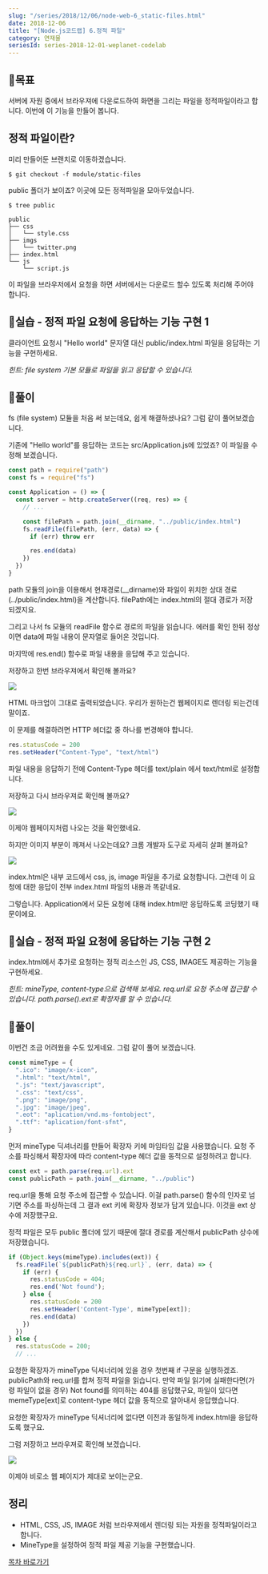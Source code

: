 ```yaml
---
slug: "/series/2018/12/06/node-web-6_static-files.html"
date: 2018-12-06
title: "[Node.js코드랩] 6.정적 파일"
category: 연재물
seriesId: series-2018-12-01-weplanet-codelab
---
```


## 🌳목표

서버에 자원 중에서 브라우져에 다운로드하여 화면을 그리는 파일을 정적파일이라고 합니다.
이번에 이 기능을 만들어 봅니다.

## 정적 파일이란?

미리 만들어둔 브랜치로 이동하겠습니다.

```
$ git checkout -f module/static-files
```

public 폴더가 보이죠? 이곳에 모든 정적파일을 모아두었습니다.

```
$ tree public

public
├── css
│   └── style.css
├── imgs
│   └── twitter.png
├── index.html
└── js
    └── script.js
```

이 파일을 브라우저에서 요청을 하면 서버에서는 다운로드 할수 있도록 처리해 주어야 합니다.

## 🐤실습 - 정적 파일 요청에 응답하는 기능 구현 1

클라이언트 요청시 "Hello world" 문자열 대신 public/index.html 파일을 응답하는 기능을 구현하세요.

_힌트: file system 기본 모듈로 파일을 읽고 응답할 수 있습니다._

## 🐤풀이

fs (file system) 모듈을 처음 써 보는데요, 쉽게 해결하셨나요?
그럼 같이 풀어보겠습니다.

기존에 "Hello world"를 응답하는 코드는 src/Application.js에 있었죠?
이 파일을 수정해 보겠습니다.

```js
const path = require("path")
const fs = require("fs")

const Application = () => {
  const server = http.createServer((req, res) => {
    // ...

    const filePath = path.join(__dirname, "../public/index.html")
    fs.readFile(filePath, (err, data) => {
      if (err) throw err

      res.end(data)
    })
  })
}
```

path 모듈의 join을 이용해서 현재경로(\_\_dirname)와 파일이 위치한 상대 경로(../public/index.html)을 계산합니다.
filePath에는 index.html의 절대 경로가 저장 되겠지요.

그리고 나서 fs 모듈의 readFile 함수로 경로의 파일을 읽습니다.
에러를 확인 한뒤 정상이면 data에 파일 내용이 문자열로 들어온 것입니다.

마지막에 res.end() 함수로 파일 내용을 응답해 주고 있습니다.

저장하고 한번 브라우져에서 확인해 볼까요?

![](./img/06/browser_result_1.png)

HTML 마크업이 그대로 출력되었습니다. 우리가 원하는건 웹페이지로 렌더링 되는건데 말이죠.

이 문제를 해결하려면 HTTP 헤더값 중 하나를 변경해야 합니다.

```js
res.statusCode = 200
res.setHeader("Content-Type", "text/html")
```

파일 내용을 응답하기 전에 Content-Type 헤더를 text/plain 에서 text/html로 설정합니다.

저장하고 다시 브라우져로 확인해 볼까요?

![](./img/06/browser_result_2.png)

이제야 웹페이지처럼 나오는 것을 확인했네요.

하지만 이미지 부분이 깨져서 나오는데요? 크롬 개발자 도구로 자세히 살펴 볼까요?

![](./img/06/browser_result_3.png)

index.html은 내부 코드에서 css, js, image 파일을 추가로 요청합니다.
그런데 이 요청에 대한 응답이 전부 index.html 파일의 내용과 똑같네요.

그렇습니다. Application에서 모든 요청에 대해 index.html만 응답하도록 코딩했기 때문이에요.

## 🐤실습 - 정적 파일 요청에 응답하는 기능 구현 2

index.html에서 추가로 요청하는 정적 리소스인 JS, CSS, IMAGE도 제공하는 기능을 구현하세요.

_힌트: mineType, content-type으로 검색해 보세요. req.url로 요청 주소에 접근할 수 있습니다. path.parse().ext로 확장자를 알 수 있습니다._

## 🐤풀이

이번건 조금 어려웠을 수도 있게네요. 그럼 같이 풀어 보겠습니다.

```js
const mimeType = {
  ".ico": "image/x-icon",
  ".html": "text/html",
  ".js": "text/javascript",
  ".css": "text/css",
  ".png": "image/png",
  ".jpg": "image/jpeg",
  ".eot": "aplication/vnd.ms-fontobject",
  ".ttf": "aplication/font-sfnt",
}
```

먼저 mineType 딕셔너리를 만들어 확장자 키에 마임타임 값을 사용했습니다.
요청 주소를 파싱해서 확장자에 따라 content-type 헤더 값을 동적으로 설정하려고 합니다.

```js
const ext = path.parse(req.url).ext
const publicPath = path.join(__dirname, "../public")
```

req.url을 통해 요청 주소에 접근할 수 있습니다. 이걸 path.parse() 함수의 인자로 넘기면 주소를 파싱하는데 그 결과 ext 키에 확장자 정보가 담겨 있습니다. 이것을 ext 상수에 저장했구요.

정적 파일은 모두 public 폴더에 있기 때문에 절대 경로를 계산해서 publicPath 상수에 저장했습니다.

```js
if (Object.keys(mimeType).includes(ext)) {
  fs.readFile(`${publicPath}${req.url}`, (err, data) => {
    if (err) {
      res.statusCode = 404;
      res.end('Not found');
    } else {
      res.statusCode = 200
      res.setHeader('Content-Type', mimeType[ext]);
      res.end(data)
    })
  })
} else {
  res.statusCode = 200;
  // ...
```

요청한 확장자가 mineType 딕셔너리에 있을 경우 첫번째 if 구문을 실행하겠죠.
publicPath와 req.url를 합쳐 정적 파일을 읽습니다.
만약 파일 읽기에 실패한다면(가령 파일이 없을 경우) Not found를 의미하는 404를 응답했구요, 파일이 있다면 memeType[ext]로 content-type 헤더 값을 동적으로 알아내서 응답했습니다.

요청한 확장자가 mineType 딕셔너리에 없다면 이전과 동일하게 index.html을 응답하도록 했구요.

그럼 저장하고 브라우져로 확인해 보겠습니다.

![](./img/06/browser_result_4.png)

이제야 비로소 웹 페이지가 제대로 보이는군요.

## 정리

- HTML, CSS, JS, IMAGE 처럼 브라우져에서 렌더링 되는 자원을 정적파일이라고 합니다.
- MineType을 설정하여 정적 파일 제공 기능을 구현했습니다.

[목차 바로가기](/series/2018/12/01/node-web-0_index.html)
